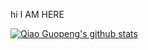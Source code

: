 hi I AM HERE

[![Qiao Guopeng's github stats](https://github-readme-stats.vercel.app/api?username=aHappyPig123?theme=dracula)](https://github.com/aHappyPig123/github-readme-stats)
